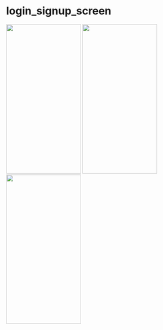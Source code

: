 # login_signup_screen

<img src="https://user-images.githubusercontent.com/26844387/165113427-afa32612-c1ee-49ac-a60a-cf272818a7d7.png" width="200" height="400" /> <img src="https://user-images.githubusercontent.com/26844387/165113404-aa40ea7a-5757-4aa6-9815-eb23da6b591f.png" width="200" height="400" />  <img src="https://user-images.githubusercontent.com/26844387/165113435-aac4d676-f0b4-4403-bc55-adb82a631dbc.png" width="200" height="400" />
